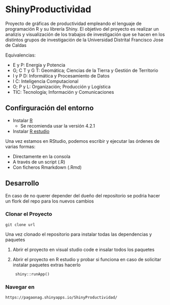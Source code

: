 # ShinyProductividad
Proyecto de gráficas de productividad empleando el lenguaje de programación R y su librería Shiny. El objetivo del proyecto es realizar un analizis y visualización de los trabajos de investigación que se hacen en los distintos grupos de investigación de la Universidad Distrital Francisco Jose de Caldas

Equivalencias:
* E y P: Energía y Potencia
* G; C T y G T: Geomática; Ciencias de la Tierra y Gestión de Territorio
* I y P D: Informática y Procesamiento de Datos
* I C: Inteligencia Computacional
* O; P y L: Organización; Producción y Logística
* TIC: Tecnología; Información y Comunicaciones

## Confirguración del entorno 

- Instalar [R](http://cran.rediris.es/)
  - Se recomienda usar la versión 4.2.1 
- Instalar [R estudio](https://www.r-project.org/)

Una vez estamos en RStudio, podemos escribir y ejecutar las órdenes de varias formas:

- Directamente en la consola
- A través de un script (.R)
- Con ficheros Rmarkdown (.Rmd)

## Desarrollo 

En caso de no querer depender del dueño del repositorio se podria hacer un flork del repo para los nuevos cambios 

### Clonar el Proyecto 
```
git clone url
```

Una vez clonado el repositorio para instalar todas las dependencias y paquetes
1. Abrir el proyecto en visual studio code e insalar todos los paquetes
2. Abrir el proyecto en R estudio y probar si funciona en caso de solicitar instalar paquetes extras hacerlo

   ```
    shiny::runApp()
   ```

### Navegar en 
```
https://pagaonag.shinyapps.io/ShinyProductividad/
```

